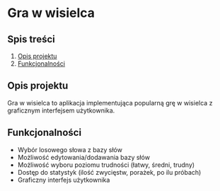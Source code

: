 # Gra w wisielca

## Spis treści

1. [Opis projektu](#opis-projektu)
2. [Funkcjonalności](#funkcjonalności)

## Opis projektu

Gra w wisielca to aplikacja implementująca popularną grę w wisielca z graficznym interfejsem użytkownika. 

## Funkcjonalności

- Wybór losowego słowa z bazy słów
- Możliwość edytowania/dodawania bazy słów
- Możliwość wyboru poziomu trudności (łatwy, średni, trudny)
- Dostęp do statystyk (ilość zwycięstw, porażek, po ilu próbach)
- Graficzny interfejs użytkownika

